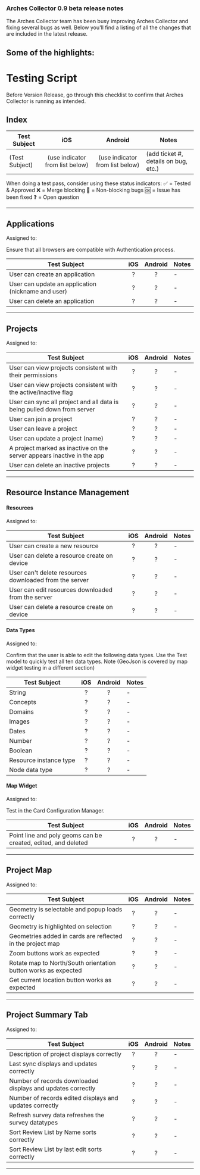 ### Arches Collector 0.9 beta release notes

The Arches Collector team has been busy improving Arches Collector and fixing several bugs as well.
Below you'll find a listing of all the changes that are included in the latest release.

Some of the highlights:
-


<!-- #### Upgrading Arches

Users are encouraged to update at their earliest convenience.  Completely re-installing Arches is the easiest way to accomplish this.

If you can't completely re-install Arches (because you have data in the system that you want to preserve) then you'll need to upgrade by running the following commands in your activated virtual environment:

```
pip install arches --upgrade --no-binary :all:
python manage.py migrate
python manage.py es delete_indexes
python manage.py es setup_indexes
python manage.py es index_database
```

If you have Arches running on a web server such as Apache, be sure to update your static files directory and restart your web server.

As always the documentation can be found at <http://arches.readthedocs.io> -->

<!-- #### Upgrading an Arches project -->

<!-- #### Changes
-   Upgrade of django from 1.11.14 to 1.11.15 [#4085](https://github.com/archesproject/arches/pull/4085) -->

# Testing Script

Before Version Release, go through this checklist to confirm that Arches Collector is running as intended.

## Index

| Test Subject   |      iOS                          |      Android                    | Notes                                                                |
| -------------- | :-------------------------------: | :-----------------------------: | -------------------------------------------------------------------- |
| (Test Subject) | (use indicator from list below)   | (use indicator from list below) | (add ticket #, details on bug, etc.)                                 |

When doing a test pass, consider using these status indicators:
:white_check_mark: = Tested & Approved
:x: = Merge blocking
:construction: = Non-blocking bugs
:ok: = Issue has been fixed
:question: = Open question

* * *

<!-- ## Install

Assigned to:

| Test Subject                                                   | iOS | Android | Notes |
| -------------------------------------------------------------- | :----: | :----: | ----- |
| Confirm that upgrading from the previous release is issue free |    ?   |    ?   | -     |

* * * -->

<!-- ## Future Release Features

Assigned to: Cyrus

| Test Subject                                                                              | iOS | Android | Notes |
| ----------------------------------------------------------------------------------------- | :----: | :----: | ----- |
| Test that users can't access the Mobile Survey Manager page |    ?   |    ?   | -     |

* * * -->

## Applications

Assigned to:

Ensure that all browsers are compatible with Authentication process.

| Test Subject                                                             | iOS | Android | Notes |
| ------------------------------------------------------------------------ | :----: | :----: | ----- |
| User can create an application                                           |    ?   |    ?   | -     |
| User can update an application (nickname and user)                       |    ?   |    ?   | -     |
| User can delete an application                                           |    ?   |    ?   | -     |

* * *

## Projects

Assigned to:

| Test Subject                                                                                                                 | iOS | Android | Notes |
| ---------------------------------------------------------------------------------------------------------------------------- | :----: | :----: | ----- |
| User can view projects consistent with their permissions                                                                     |    ?   |    ?   | -     |
| User can view projects consistent with the active/inactive flag                                                              |    ?   |    ?   | -     |
| User can sync all project and all data is being pulled down from server                                                      |    ?   |    ?   | -     |
| User can join a project                                                                                                      |    ?   |    ?   | -     |
| User can leave a project                                                                                                     |    ?   |    ?   | -     |
| User can update a project (name)                                                                                             |    ?   |    ?   | -     |
| A project marked as inactive on the server appears inactive in the app                                                       |    ?   |    ?   | -     |
| User can delete an inactive projects                                                                                         |    ?   |    ?   | -     |

* * *

## Resource Instance Management


#### Resources

Assigned to:

| Test Subject                                                   | iOS | Android | Notes |
| -------------------------------------------------------------- | :----: | :----: | ----- |
| User can create a new resource                                 |    ?   |    ?   | -     |
| User can delete a resource create on device                    |    ?   |    ?   | -     |
| User can't delete resources downloaded from the server         |    ?   |    ?   | -     |
| User can edit resources downloaded from the server             |    ?   |    ?   | -     |
| User can delete a resource create on device                    |    ?   |    ?   | -     |


#### Data Types

Assigned to:

Confirm that the user is able to edit the following data types. Use the Test model to quickly test all ten data types.
Note (GeoJson is covered by map widget testing in a different section)

| Test Subject           | iOS | Android | Notes |
| ---------------------- | :----: | :----: | ----- |
| String                 |    ?   |    ?   | -     |
| Concepts               |    ?   |    ?   | -     |
| Domains                |    ?   |    ?   | -     |
| Images                 |    ?   |    ?   | -     |
| Dates                  |    ?   |    ?   | -     |
| Number                 |    ?   |    ?   | -     |
| Boolean                |    ?   |    ?   | -     |
| Resource instance type |    ?   |    ?   | -     |
| Node data type         |    ?   |    ?   | -     |


#### Map Widget

Assigned to:

Test in the Card Configuration Manager.

| Test Subject                                                                                                                                            | iOS | Android | Notes |
| ------------------------------------------------------------------------------------------------------------------------------------------------------- | :----: | :----: | ----- |
| Point line and poly geoms can be created, edited, and deleted                                                                                           |    ?   |    ?   | -     |

* * *

## Project Map

Assigned to:

| Test Subject                                                                                                                         | iOS | Android | Notes |
| ------------------------------------------------------------------------------------------------------------------------------------ | :----: | :----: | ----- |
| Geometry is selectable and popup loads correctly                                                                                     |    ?   |    ?   | -     |
| Geometry is highlighted on selection                                                                                                 |    ?   |    ?   | -     |
| Geometries added in cards are reflected in the project map                                                                           |    ?   |    ?   | -     |
| Zoom buttons work as expected                                                                                                        |    ?   |    ?   | -     |
| Rotate map to North/South orientation button works as expected                                                                       |    ?   |    ?   | -     |
| Get current location button works as expected                                                                                        |    ?   |    ?   | -     |

* * *

## Project Summary Tab

Assigned to:

| Test Subject                                                                               | iOS | Android | Notes |
| ------------------------------------------------------------------------------------------ | :----: | :----: | ----- |
| Description of project displays correctly                                                  |    ?   |    ?   | -     |
| Last sync displays and updates correctly                                                   |    ?   |    ?   | -     |
| Number of records downloaded displays and updates correctly                                |    ?   |    ?   | -     |
| Number of records edited displays and updates correctly                                    |    ?   |    ?   | -     |
| Refresh survey data refreshes the survey datatypes                                         |    ?   |    ?   | -     |
| Sort Review List by Name sorts correctly                                                   |    ?   |    ?   | -     |
| Sort Review List by last edit sorts correctly                                              |    ?   |    ?   | -     |


* * *
